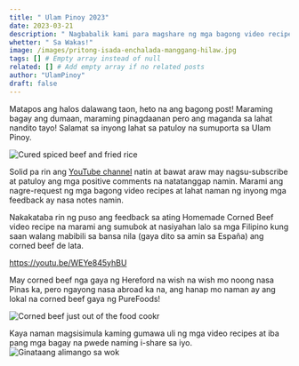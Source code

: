 ```yaml
---
title: " Ulam Pinoy 2023"
date: 2023-03-21
description: " Nagbabalik kami para magshare ng mga bagong video recipes at iba pa..."
whetter: " Sa Wakas!"
image: /images/pritong-isada-enchalada-manggang-hilaw.jpg
tags: [] # Empty array instead of null
related: [] # Add empty array if no related posts
author: "UlamPinoy"
draft: false
---
```


Matapos ang halos dalawang taon, heto na ang bagong post! Maraming bagay ang dumaan, maraming pinagdaanan pero ang maganda sa lahat nandito tayo! Salamat sa inyong lahat sa patuloy na sumuporta sa Ulam Pinoy.

![Cured spiced beef and fried rice](/images/beef-tapa-sinangag.jpg)

Solid pa rin ang [YouTube channel](https://www.youtube.com/@ulampinoy) natin at bawat araw may nagsu-subscribe at patuloy ang mga positive comments na natatanggap namin. Marami ang nagre-request ng mga bagong video recipes at lahat naman ng inyong mga feedback ay nasa notes namin.

Nakakataba rin ng puso ang feedback sa ating Homemade Corned Beef video recipe na marami ang sumubok at nasiyahan lalo sa mga Filipino kung saan walang mabibili sa bansa nila (gaya dito sa amin sa España) ang corned beef de lata.

https://youtu.be/WEYe845yhBU

May corned beef nga gaya ng Hereford na wish na wish mo noong nasa Pinas ka, pero ngayong nasa abroad ka na, ang hanap mo naman ay ang lokal na corned beef gaya ng PureFoods!

![Corned beef just out of the food cookr](/images/corned-beef-cooker.jpg)

Kaya naman magsisimula kaming gumawa uli ng mga video recipes at iba pang mga bagay na pwede naming i-share sa iyo.
![Ginataang alimango sa wok](/images/ginataang-alimango-wok.jpg)
